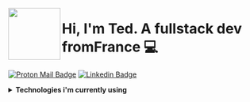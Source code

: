 [<img align="left" height="105px" src="https://i.pinimg.com/originals/7b/39/c6/7b39c67abc82d534cc91a3e6c4cd8609.gif"/>](#)

#  Hi, I'm Ted. A fullstack dev fromFrance :computer:

[![Proton Mail Badge](https://img.shields.io/badge/ProtonMail-8B89CC?style=for-the-badge&logo=protonmail&logoColor=white)](mailto:p0599847@protonmail.com)
[![Linkedin Badge](https://img.shields.io/badge/LinkedIn-0077B5?style=for-the-badge&logo=linkedin&logoColor=white)](https://www.linkedin.com/in/ted-crabeck/)

<details>
  <summary>
    <strong>Technologies i'm currently using</strong>
  </summary>
  <br>
  
  
[![JavaScript](https://img.shields.io/badge/JavaScript-323330?style=for-the-badge&logo=javascript&logoColor=F7DF1E)](#)
[![PHP](https://img.shields.io/badge/PHP-777BB4?style=for-the-badge&logo=php&logoColor=white)](#)
[![Angular](https://img.shields.io/badge/Angular-DD0031?style=for-the-badge&logo=angular&logoColor=white)](#)
[![Tailwind](https://img.shields.io/badge/Tailwind_CSS-38B2AC?style=for-the-badge&logo=tailwind-css&logoColor=white)](#)
[![Bootstrap](https://img.shields.io/badge/Bootstrap-563D7C?style=for-the-badge&logo=bootstrap&logoColor=white)](#)
[![Laravel](https://img.shields.io/badge/Laravel-FF2D20?style=for-the-badge&logo=laravel&logoColor=white)](#)
[![MySql](https://img.shields.io/badge/MySQL-00000F?style=for-the-badge&logo=mysql&logoColor=white)](#)
[![WP](https://img.shields.io/badge/Wordpress-21759B?style=for-the-badge&logo=wordpress&logoColor=white)](#)
</details>

